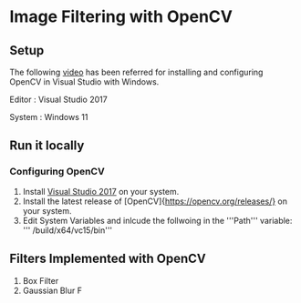 # Image Filtering with OpenCV

## Setup
The following [video](https://www.youtube.com/watch?v=trXs2r6xSnI) has been referred for installing and configuring OpenCV in Visual Studio with Windows.  

Editor : Visual Studio 2017  

System : Windows 11

## Run it locally
### Configuring OpenCV 
1. Install [Visual Studio 2017](https://visualstudio.microsoft.com/) on your system.
2. Install the latest release of [OpenCV]{https://opencv.org/releases/} on your system. 
3. Edit System Variables and inlcude the follwoing in the '''Path''' variable:
   ''' <path to OpenCV source>/build/x64/vc15/bin'''


## Filters Implemented with OpenCV
1. Box Filter
2. Gaussian Blur F
